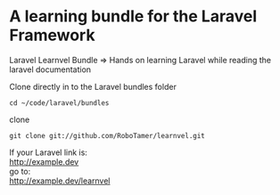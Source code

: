 A learning bundle for the Laravel Framework
========

Laravel Learnvel Bundle => Hands on learning Laravel while reading the laravel documentation


Clone directly in to the Laravel bundles folder  

`cd ~/code/laravel/bundles`

clone

`git clone git://github.com/RoboTamer/learnvel.git`  


If your Laravel link is:  
http://example.dev  
go to:  
http://example.dev/learnvel  